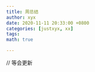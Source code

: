 ```yaml
---
title: 周总结
author: xyx
date: 2020-11-11 20:33:00 +0800
categories: [justxyx, xx]
tags: 
math: true

---
```


//
等会更新
